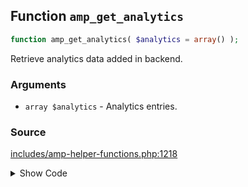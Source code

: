 ## Function `amp_get_analytics`

```php
function amp_get_analytics( $analytics = array() );
```

Retrieve analytics data added in backend.

### Arguments

* `array $analytics` - Analytics entries.

### Source

[includes/amp-helper-functions.php:1218](https://github.com/ampproject/amp-wp/blob/develop/includes/amp-helper-functions.php#L1218-L1248)

<details>
<summary>Show Code</summary>

```php
function amp_get_analytics( $analytics = [] ) {
	$analytics_entries = AMP_Options_Manager::get_option( Option::ANALYTICS, [] );

	/**
	 * Add amp-analytics tags.
	 *
	 * This filter allows you to easily insert any amp-analytics tags without needing much heavy lifting.
	 * This filter should be used to alter entries for transitional mode.
	 *
	 * @since 0.7
	 *
	 * @param array $analytics_entries An associative array of the analytics entries we want to output. Each array entry must have a unique key, and the value should be an array with the following keys: `type`, `attributes`, `config_data`. See readme for more details.
	 */
	$analytics_entries = apply_filters( 'amp_analytics_entries', $analytics_entries );

	if ( ! $analytics_entries ) {
		return $analytics;
	}

	foreach ( $analytics_entries as $entry_id => $entry ) {
		if ( ! isset( $entry['attributes'] ) ) {
			$entry['attributes'] = [];
		}
		if ( ! isset( $entry['config_data'] ) && isset( $entry['config'] ) && is_string( $entry['config'] ) ) {
			$entry['config_data'] = json_decode( $entry['config'] );
		}
		$analytics[ $entry_id ] = $entry;
	}

	return $analytics;
}
```

</details>
